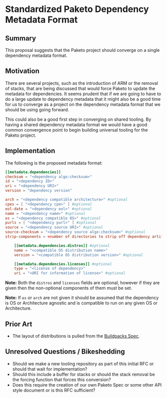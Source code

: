 # Standardized Paketo Dependency Metadata Format

## Summary

This proposal suggests that the Paketo project should converge on a single
dependency metadata format.

## Motivation

There are several projects, such as the introduction of ARM or the removal of
stacks, that are being discussed that would force Paketo to update the metadata
for dependencies. It seems prudent that if we are going to have to do a large
update to dependency metadata that it might also be a good time for us to
converge as a project on the dependency metadata format that we should be using
going forward.

This could also be a good first step in converging on shared tooling. By having
a shared dependency metadata format we would have a good common convergence
point to begin building universal tooling for the Paketo project.

## Implementation

The following is the proposed metadata format:

```toml
[[metadata.dependencies]]
checksum = "<dependency algo:checksum>"
id = "<dependency ID>"
uri = "<dependency URI>"
version = "dependency version"

arch = "<dependency compatible architecture>" #optional
cpes = [ "<dependency cpe>" ] #optional
eol-date = "<dependency eol>" #optional
name = "<dependency name>" #optional
os = "<dependency compatible OS>" #optional
purls = [ "<dependency purl>" ] #optional
source = "<dependency source URI>" #optional
source-checksum = "<dependency source algo:checksum>" #optional
strip-components = <number of directories to strip off dependency artifact> #optional

    [[metadata.dependencies.distros]] #optional
    name = "<compatible OS distribution name>"
    version = "<compatible OS distribution version>" #optional

    [[metadata.dependencies.licenses]] #optional
    type = "<license of dependency>"
    uri = "<URI for information of license>" #optional
```

**Note:** Both the `distros` and `licenses` fields are optional, however if
they are given then the non-optional components of them must be set.

**Note:** If `os` or `arch` are not given it should be assumed that the
dependency is OS or Architecture agnostic and is compatible to run on any given
OS or Architecture.

## Prior Art
- The layout of distributions is pulled from the [Buildpacks Spec](https://github.com/buildpacks/spec/blob/main/buildpack.md#buildpacktoml-toml).

## Unresolved Questions / Bikeshedding
- Should we make a new tooling repository as part of this initial RFC or should
  that wait for implementation?
- Should this include a buffer for stacks or should the stack removal be the
  forcing function that forces this conversion?
- Does this require the creation of our own Paketo Spec or some other API style
  document or is this RFC sufficient?
